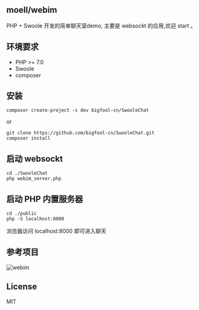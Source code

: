 ## moell/webim
PHP + Swoole 开发的简单聊天室demo, 主要是 websockt 的应用,欢迎 start 。

## 环境要求
* PHP >= 7.0
* Swoole
* composer
## 安装
```
composer create-project -s dev bigfool-cn/SwooleChat
```
or
```
git clone https://github.com/bigfool-cn/SwooleChat.git
composer install
```

## 启动 websockt
```
cd ./SwooleChat
php webim_server.php
```

## 启动 PHP 内置服务器
```
cd ./public
php -S localhost:8000
```
浏览器访问 localhost:8000 即可进入聊天

## 参考项目
![webim](https://github.com/moell-peng/webim.git "webim")

## License
MIT

